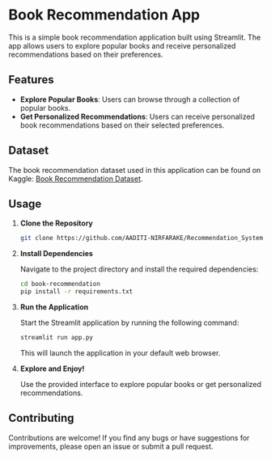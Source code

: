 # Book Recommendation App

This is a simple book recommendation application built using Streamlit. The app allows users to explore popular books and receive personalized recommendations based on their preferences.

## Features

- **Explore Popular Books**: Users can browse through a collection of popular books.
- **Get Personalized Recommendations**: Users can receive personalized book recommendations based on their selected preferences.

## Dataset

The book recommendation dataset used in this application can be found on Kaggle: [Book Recommendation Dataset](https://www.kaggle.com/datasets/arashnic/book-recommendation-dataset).

## Usage

1. **Clone the Repository**

   ```bash
   git clone https://github.com/AADITI-NIRFARAKE/Recommendation_System.git
   ```

2. **Install Dependencies**

   Navigate to the project directory and install the required dependencies:

   ```bash
   cd book-recommendation
   pip install -r requirements.txt
   ```

3. **Run the Application**

   Start the Streamlit application by running the following command:

   ```bash
   streamlit run app.py
   ```

   This will launch the application in your default web browser.

4. **Explore and Enjoy!**

   Use the provided interface to explore popular books or get personalized recommendations.

## Contributing

Contributions are welcome! If you find any bugs or have suggestions for improvements, please open an issue or submit a pull request.
